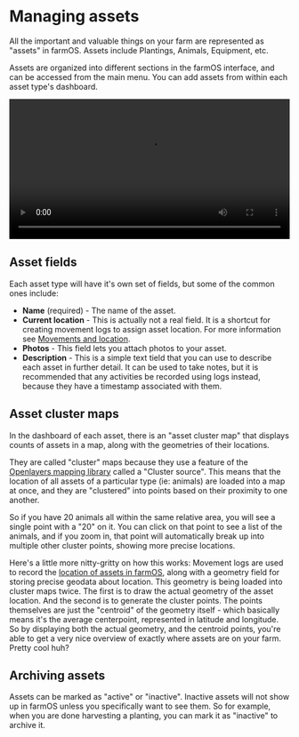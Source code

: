 # Managing assets

All the important and valuable things on your farm are represented as "assets"
in farmOS. Assets include Plantings, Animals, Equipment, etc.

Assets are organized into different sections in the farmOS interface, and can
be accessed from the main menu. You can add assets from within each asset type's
dashboard.

<video width="100%" controls>
  <source src="/img/demos/farmOS-assets.mp4" type="video/mp4">
</video>

## Asset fields

Each asset type will have it's own set of fields, but some of the common ones
include:

* **Name** (required) - The name of the asset.
* **Current location** - This is actually not a real field. It is a shortcut for
  creating movement logs to assign asset location. For more information see
  [Movements and location].
* **Photos** - This field lets you attach photos to your asset.
* **Description** - This is a simple text tield that you can use to describe
  each asset in further detail. It can be used to take notes, but it is
  recommended that any activities be recorded using logs instead, because they
  have a timestamp associated with them.

## Asset cluster maps

In the dashboard of each asset, there is an "asset cluster map" that displays
counts of assets in a map, along with the geometries of their locations.

They are called "cluster" maps because they use a feature of the
[Openlayers mapping library] called a "Cluster source". This means that the
location of all assets of a particular type (ie: animals) are loaded into a map
at once, and they are "clustered" into points based on their proximity to one
another.

So if you have 20 animals all within the same relative area, you will see a
single point with a "20" on it. You can click on that point to see a list of the
animals, and if you zoom in, that point will automatically break up into
multiple other cluster points, showing more precise locations.

Here's a little more nitty-gritty on how this works: Movement logs are used to
record the [location of assets in farmOS], along with a geometry field for
storing precise geodata about location. This geometry is being loaded into
cluster maps twice. The first is to draw the actual geometry of the asset
location. And the second is to generate the cluster points. The points
themselves are just the "centroid" of the geometry itself - which basically
means it's the average centerpoint, represented in latitude and longitude. So by
displaying both the actual geometry, and the centroid points, you're able to get
a very nice overview of exactly where assets are on your farm. Pretty cool huh?

## Archiving assets

Assets can be marked as "active" or "inactive". Inactive assets will not show up
in farmOS unless you specifically want to see them. So for example, when you are
done harvesting a planting, you can mark it as "inactive" to archive it.

[Movements and location]: /guide/location
[Openlayers mapping library]: http://openlayers.org
[location of assets in farmOS]: /guide/location

